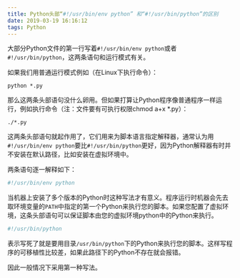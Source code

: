 ```yaml
---
title: Python头部“#!/usr/bin/env python” 和“#!/usr/bin/python”的区别
date: 2019-03-19 16:16:12
tags: Python
---
```


大部分Python文件的第一行写着`#!/usr/bin/env python`或者`#!/usr/bin/python`，这两条语句和运行模式有关。
<!-- more -->

如果我们用普通运行模式例如（在Linux下执行命令）：
```
python *.py
```

那么这两条头部语句没什么卵用。但如果打算让Python程序像普通程序一样运行，例如执行命令（注：文件要有可执行权限chmod a+x *.py）：
```
./*.py 
```

这两条头部语句就起作用了，它们用来为脚本语言指定解释器，通常认为用`#!/usr/bin/env python`要比`#!/usr/bin/python`更好，因为Python解释器有时并不安装在默认路径，比如安装在虚拟环境中。

两条语句逐一解释如下：

```python
#!/usr/bin/env python
```
当机器上安装了多个版本的Python时这种写法才有意义。程序运行时机器会先去取环境变量的`PATH`中指定的第一个Python来执行您的脚本。如果您配置了虚拟环境，这条头部语句可以保证脚本由您的虚拟环境python中的Python来执行。

```python
#!/usr/bin/python
```
表示写死了就是要用目录`/usr/bin/python`下的Python来执行您的脚本。这样写程序的可移植性比较差，如果此路径下的Python不存在就会报错。

因此一般情况下采用第一种写法。